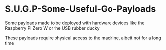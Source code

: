 # S.U.G.P-Some-Useful-Go-Payloads
Some payloads made to be deployed with hardware devices like the Raspberry Pi Zero W or the USB rubber ducky

These payloads require physical access to the machine, albeit not for a long time
